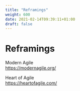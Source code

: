 ```yaml
---
title: "Reframings"
weight: 600
date: 2021-02-14T09:39:11+01:00
draft: false
---
```


# Reframings

Modern Agile  
https://modernagile.org/

Heart of Agile  
https://heartofagile.com/
